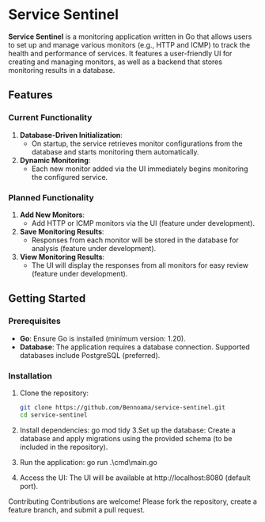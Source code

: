 # Service Sentinel

**Service Sentinel** is a monitoring application written in Go that allows users to set up and manage various monitors (e.g., HTTP and ICMP) to track the health and performance of services.
It features a user-friendly UI for creating and managing monitors, as well as a backend that stores monitoring results in a database.

## Features

### Current Functionality
1. **Database-Driven Initialization**:
   - On startup, the service retrieves monitor configurations from the database and starts monitoring them automatically.
2. **Dynamic Monitoring**:
   - Each new monitor added via the UI immediately begins monitoring the configured service.

### Planned Functionality
1. **Add New Monitors**:
   - Add HTTP or ICMP monitors via the UI (feature under development).
2. **Save Monitoring Results**:
   - Responses from each monitor will be stored in the database for analysis (feature under development).
3. **View Monitoring Results**:
   - The UI will display the responses from all monitors for easy review (feature under development).

## Getting Started

### Prerequisites
- **Go**: Ensure Go is installed (minimum version: 1.20).
- **Database**: The application requires a database connection. Supported databases include PostgreSQL (preferred).

### Installation
1. Clone the repository:
   ```bash
   git clone https://github.com/Bennoama/service-sentinel.git
   cd service-sentinel

2. Install dependencies:
   go mod tidy
3.Set up the database:
  Create a database and apply migrations using the provided schema (to be included in the repository).
4. Run the application:
  go run .\cmd\main.go

5. Access the UI:
  The UI will be available at http://localhost:8080 (default port).

Contributing
Contributions are welcome! Please fork the repository, create a feature branch, and submit a pull request.
     
